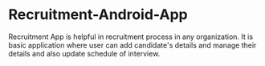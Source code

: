 # Recruitment-Android-App
Recruitment App is helpful in recruitment process in any organization. It is basic application where user can add candidate's details and 
manage their details and also update schedule of interview.
